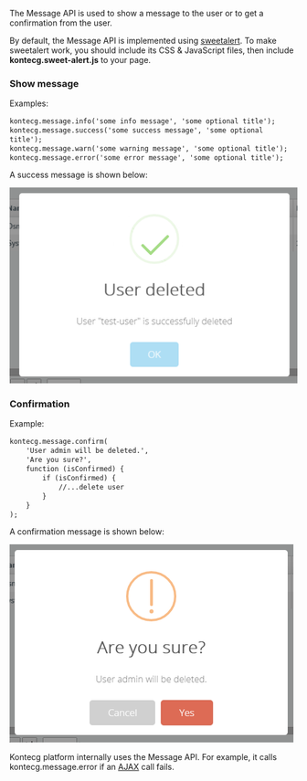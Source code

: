 The Message API is used to show a message to the user or to get a
confirmation from the user.

By default, the Message API is implemented using
[sweetalert](http://t4t5.github.io/sweetalert/). To make
sweetalert work, you should include its CSS & JavaScript files, then
include **kontecg.sweet-alert.js** to your page.

### Show message

Examples:

    kontecg.message.info('some info message', 'some optional title');
    kontecg.message.success('some success message', 'some optional title');
    kontecg.message.warn('some warning message', 'some optional title');
    kontecg.message.error('some error message', 'some optional title');

A success message is shown below:

<img src="../images/success_message.png" alt="Success message using sweetalert" class="img-thumbnail" />

### Confirmation

Example:

    kontecg.message.confirm(
        'User admin will be deleted.',
        'Are you sure?',
        function (isConfirmed) {
            if (isConfirmed) {
                //...delete user
            }
        }
    );

A confirmation message is shown below:

<img src="../images/confirmation_message.png" alt="Confirmation message using sweetalert" class="img-thumbnail" />

Kontecg platform internally uses the Message API. For example, it calls
kontecg.message.error if an [AJAX](/Pages/Documents/Javascript-API/AJAX)
call fails.
